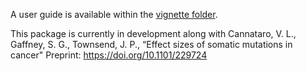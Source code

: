 A user guide is available within the [vignette folder](https://github.com/Townsend-Lab-Yale/cancereffectsizeR/blob/master/vignettes/cancereffectsizer-vignette.Rmd). 

This package is currently in development along with Cannataro, V. L., Gaffney, S. G., Townsend, J. P., “Effect sizes of somatic mutations in cancer" Preprint: <https://doi.org/10.1101/229724>

